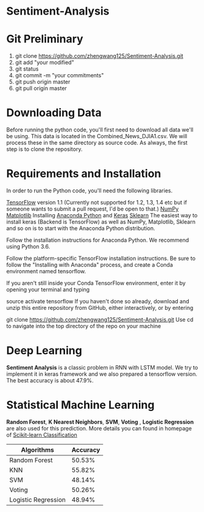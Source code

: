 # Sentiment-Analysis

# Git Preliminary

1. git clone https://github.com/zhengwang125/Sentiment-Analysis.git
2. git add "your modified"
3. git status 
4. git commit -m "your commitments"
5. git push origin master
6. git pull origin master

# Downloading Data

Before running the python code, you'll first need to download all data we'll be using. This data is located in the Combined_News_DJIA1.csv. We will process these in the same directory as source code. As always, the first step is to clone the repository.

# Requirements and Installation

In order to run the Python code, you'll need the following libraries.

[TensorFlow](http://www.tensorflow.org/) version 1.1 (Currently not supported for 1.2, 1.3, 1.4 etc but if someone wants to submit a pull request, I'd be open to that.)
[NumPy](http://www.numpy.org/)
[Matplotlib](http://www.matplotlib.org/)
Installing [Anaconda Python](https://www.anaconda.com/) and [Keras](https://keras.io/)
[Sklearn](http://scikit-learn.org/stable/)
The easiest way to install keras (Backend is TensorFlow) as well as NumPy, Matplotlib, Sklearn and so on is to start with the Anaconda Python distribution.

Follow the installation instructions for Anaconda Python. We recommend using Python 3.6.

Follow the platform-specific TensorFlow installation instructions. Be sure to follow the "Installing with Anaconda" process, and create a Conda environment named tensorflow.

If you aren't still inside your Conda TensorFlow environment, enter it by opening your terminal and typing

source activate tensorflow
If you haven't done so already, download and unzip this entire repository from GitHub, either interactively, or by entering

git clone https://github.com/zhengwang125/Sentiment-Analysis.git
Use cd to navigate into the top directory of the repo on your machine

# Deep Learning

**Sentiment Analysis** is a classic problem in RNN with LSTM model. We try to implement it in keras framework and we also prepared a tensorflow version. The best accuracy is about 47.9%.

# Statistical Machine Learning

**Random Forest**, **K Nearest Neighbors**, **SVM**, **Voting** , **Logistic Regression** are also used for this prediction. More details you can found in homepage of [Scikit-learn Classification](http://scikit-learn.org/stable/supervised_learning.html#supervised-learning)

Algorithms | Accuracy
--------   | ---
Random Forest | 50.53%
KNN    | 55.82%
SVM     | 48.14%
Voting | 50.26%
Logistic Regression | 48.94%
